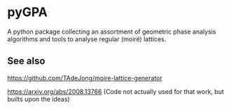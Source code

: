 # pyGPA

A python package collecting an assortment of geometric phase analysis algorithms and tools to analyse regular (moiré) lattices.

## See also

https://github.com/TAdeJong/moire-lattice-generator

https://arxiv.org/abs/2008.13766 (Code not actually used for that work, but builts upon the ideas)
